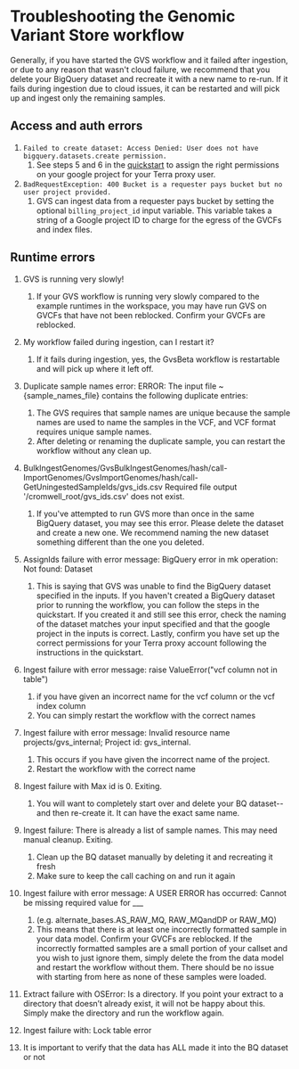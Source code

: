 # Troubleshooting the Genomic Variant Store workflow

Generally, if you have started the GVS workflow and it failed after ingestion, or due to any reason that wasn't cloud failure, we recommend that you delete your BigQuery dataset and recreate it with a new name to re-run. If it fails during ingestion due to cloud issues, it can be restarted and will pick up and ingest only the remaining samples.

## Access and auth errors
1. `Failed to create dataset: Access Denied: User does not have bigquery.datasets.create permission.`
   1. See steps 5 and 6 in the [quickstart](./gvs-quickstart.md) to assign the right permissions on your google project for your Terra proxy user.
2. `BadRequestException: 400 Bucket is a requester pays bucket but no user project provided.`
   1. GVS can ingest data from a requester pays bucket by setting the optional `billing_project_id` input variable. This variable takes a string of a Google project ID to charge for the egress of the GVCFs and index files.

## Runtime errors
1. GVS is running very slowly!
   1. If your GVS workflow is running very slowly compared to the example runtimes in the workspace, you may have run GVS on GVCFs that have not been reblocked. Confirm your GVCFs are reblocked.
1. My workflow failed during ingestion, can I restart it?
   1. If it fails during ingestion, yes, the GvsBeta workflow is restartable and will pick up where it left off.
1. Duplicate sample names error: ERROR: The input file ~{sample_names_file} contains the following duplicate entries:
   1. The GVS requires that sample names are unique because the sample names are used to name the samples in the VCF, and VCF format requires unique sample names.
   1. After deleting or renaming the duplicate sample, you can restart the workflow without any clean up.
1. BulkIngestGenomes/GvsBulkIngestGenomes/hash/call-ImportGenomes/GvsImportGenomes/hash/call-GetUningestedSampleIds/gvs_ids.csv Required file output '/cromwell_root/gvs_ids.csv' does not exist.
   1. If you've attempted to run GVS more than once in the same BigQuery dataset, you may see this error. Please delete the dataset and create a new one. We recommend naming the new dataset something different than the one you deleted.
1. AssignIds failure with error message: BigQuery error in mk operation: Not found: Dataset
   1. This is saying that GVS was unable to find the BigQuery dataset specified in the inputs. If you haven't created a BigQuery dataset prior to running the workflow, you can follow the steps in the quickstart. If you created it and still see this error, check the naming of the dataset matches your input specified and that the google project in the inputs is correct. Lastly, confirm you have set up the correct permissions for your Terra proxy account following the instructions in the quickstart.
1. Ingest failure with error message: raise ValueError("vcf column not in table")
   1. if you have given an incorrect name for the vcf column or the vcf index column
   1. You can simply restart the workflow with the correct names
1. Ingest failure with error message: Invalid resource name projects/gvs_internal; Project id: gvs_internal.
   1. This occurs if you have given the incorrect name of the project.
   1. Restart the workflow with the correct name
1. Ingest failure with Max id is 0. Exiting.
   1. You will want to completely start over and delete your BQ dataset--and then re-create it. It can have the exact same name.
1. Ingest failure: There is already a list of sample names. This may need manual cleanup. Exiting.
   1. Clean up the BQ dataset manually by deleting it and recreating it fresh
   1. Make sure to keep the call caching on and run it again
1. Ingest failure with error message: A USER ERROR has occurred: Cannot be missing required value for ___
   1. (e.g. alternate_bases.AS_RAW_MQ, RAW_MQandDP or RAW_MQ)
   1. This means that there is at least one incorrectly formatted sample in your data model. Confirm your GVCFs are reblocked. If the incorrectly formatted samples are a small portion of your callset and you wish to just ignore them, simply delete the from the data model and restart the workflow without them. There should be no issue with starting from here as none of these samples were loaded.
1. Extract failure with OSError: Is a directory. If you point your extract to a directory that doesn’t already exist, it will not be happy about this. Simply make the directory and run the workflow again.
1. Ingest failure with: Lock table error

1. It is important to verify that the data has ALL made it into the BQ dataset or not
